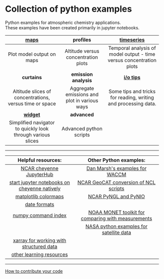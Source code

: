 # Collection of python examples
<!--
.. title: Python 3 examples for atmospheric chemistry
.. date: 2020-03-26
.. tags: atmospheric chemistry python examples gallery
.. description: Based off the Unidata one-stop shop for Python in atmospheric science and meteorology
.. author: rrb
-->

Python examples for atmospheric chemistry applications.<br>
These examples have been created primarily in jupyter notebooks.

|[**maps**](map_plotting.md) | **profiles** | [**timeseries**](timeseries_plotting.md)|
|:-------------:|:-------------:|:-------------:|
|Plot model output on maps| Altitude versus concentration plots | Temporal analysis of model output - time versus concentration plots |
|**curtains**| **emission analysis** | [**i/o tips**](io.md) |
| Altitude slices of concentrations, versus time or space  | Aggregate emissions and plot in various ways | Some tips and tricks for reading, writing and processing data. |
|[**widget**](widget.md)|  **advanced**  |  |
| Simplified navigator to quickly look through various slices | Advanced python scripts |  |

------------------------------

| **Helpful resources:** | **Other Python examples:** |
|:---------------:|:---------------:|
| [NCAR cheyenne JupyterHub](https://jupyterhub.ucar.edu/)| [Dan Marsh's examples for WACCM](https://sites.google.com/ucar.edu/dan-marsh/python?authuser=1) |
| [start jupyter notebooks on cheyenne natively](cheyenne_jupyter.md)| [NCAR GeoCAT conversion of NCL scripts](https://geocat-examples.readthedocs.io/en/latest/gallery/index.html) |
| [matplotlib colormaps](https://matplotlib.org/3.1.1/gallery/color/colormap_reference.html) | [NCAR PyNGL and PyNIO](https://www.pyngl.ucar.edu/) |
| [date formats](https://strftime.org/) | |
| [numpy command index](https://numpy.org/doc/stable/genindex.html) | [NOAA MONET toolkit for comparing with measurements](https://monet-arl.readthedocs.io/en/master/) |
|  | [NASA python examples for satellite data](https://hdfeos.org/zoo/index_openLaRC_Examples.php) |
| [xarray for working with structured data](http://xarray.pydata.org/en/stable/#) |  |
| [other learning resources](learning.md) | |

------------------------------

[How to contribute your code](contribute.md)
